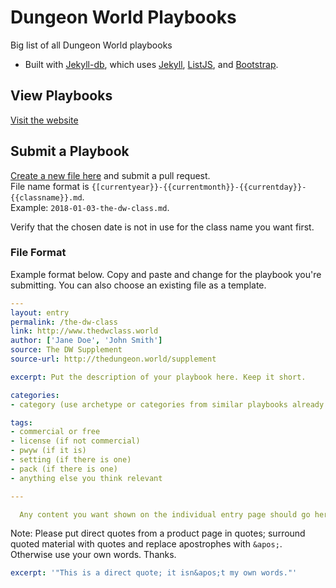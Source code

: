 # Dungeon World Playbooks

Big list of all Dungeon World playbooks

* Built with [Jekyll-db](https://github.com/rypan/jekyll-db), which uses [Jekyll](http://jekyllrb.com/), [ListJS](http://listjs.com/), and [Bootstrap](http://getbootstrap.com/).


## View Playbooks
[Visit the website](https://exposit.github.io/dw-playbooks/)

## Submit a Playbook
[Create a new file here](https://github.com/exposit/dw-playbooks/new/gh-pages/_posts) and submit a pull request.  
File name format is `{[currentyear}}-{{currentmonth}}-{{currentday}}-{{classname}}.md`.  
Example: `2018-01-03-the-dw-class.md`.

Verify that the chosen date is not in use for the class name you want first.

### File Format
Example format below. Copy and paste and change for the playbook you're submitting. You can also choose an existing file as a template.

```yaml
---
layout: entry
permalink: /the-dw-class
link: http://www.thedwclass.world
author: ['Jane Doe', 'John Smith']
source: The DW Supplement
source-url: http://thedungeon.world/supplement

excerpt: Put the description of your playbook here. Keep it short.

categories:
- category (use archetype or categories from similar playbooks already entered)

tags:
- commercial or free
- license (if not commercial)
- pwyw (if it is)
- setting (if there is one)
- pack (if there is one)
- anything else you think relevant

---

  Any content you want shown on the individual entry page should go here. If you don't use an explicit excerpt field above, one will be generated here.

```

Note: Please put direct quotes from a product page in quotes; surround quoted material with quotes and replace apostrophes with ```&apos;```. Otherwise use your own words. Thanks.

```yaml
excerpt: '"This is a direct quote; it isn&apos;t my own words."'
```
